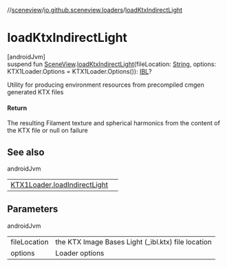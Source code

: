 //[sceneview](../../index.md)/[io.github.sceneview.loaders](index.md)/[loadKtxIndirectLight](load-ktx-indirect-light.md)

# loadKtxIndirectLight

[androidJvm]\
suspend fun [SceneView](../io.github.sceneview/-scene-view/index.md).[loadKtxIndirectLight](load-ktx-indirect-light.md)(fileLocation: [String](https://kotlinlang.org/api/latest/jvm/stdlib/kotlin/-string/index.html), options: KTX1Loader.Options = KTX1Loader.Options()): [IBL](-i-b-l/index.md)?

Utility for producing environment resources from precompiled cmgen generated KTX files

#### Return

The resulting Filament texture and spherical harmonics from the content of the KTX file or null on failure

## See also

androidJvm

| | |
|---|---|
| [KTX1Loader.loadIndirectLight](load-indirect-light.md) |  |

## Parameters

androidJvm

| | |
|---|---|
| fileLocation | the KTX Image Bases Light (_ibl.ktx) file location |
| options | Loader options |
